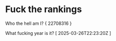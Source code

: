 # Fuck the rankings

Who the hell am I?
{ 22708316 }

What fucking year is it?
[ 2025-03-26T22:23:20Z ]
